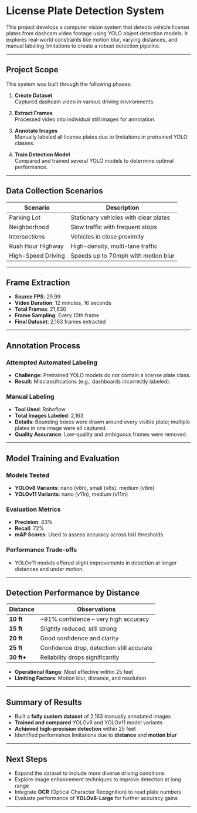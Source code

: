 # License Plate Detection System


This project develops a computer vision system that detects vehicle license plates from dashcam video footage using YOLO object detection models. It explores real-world constraints like motion blur, varying distances, and manual labeling limitations to create a robust detection pipeline.

---

## Project Scope

This system was built through the following phases:

1. **Create Dataset**  
   Captured dashcam video in various driving environments.

2. **Extract Frames**  
   Processed video into individual still images for annotation.

3. **Annotate Images**  
   Manually labeled all license plates due to limitations in pretrained YOLO classes.

4. **Train Detection Model**  
   Compared and trained several YOLO models to determine optimal performance.

---

## Data Collection Scenarios

| Scenario           | Description                            |
|-------------------|----------------------------------------|
| Parking Lot        | Stationary vehicles with clear plates  |
| Neighborhood       | Slow traffic with frequent stops       |
| Intersections      | Vehicles in close proximity            |
| Rush Hour Highway  | High-density, multi-lane traffic       |
| High-Speed Driving | Speeds up to 70mph with motion blur    |

---

## Frame Extraction

- **Source FPS**: 29.99  
- **Video Duration**: 12 minutes, 16 seconds  
- **Total Frames**: 21,630  
- **Frame Sampling**: Every 10th frame  
- **Final Dataset**: 2,163 frames extracted  

---

## Annotation Process

### Attempted Automated Labeling

- **Challenge:** Pretrained YOLO models do not contain a license plate class.  
- **Result:** Misclassifications (e.g., dashboards incorrectly labeled).  

### Manual Labeling

- **Tool Used**: Roboflow  
- **Total Images Labeled**: 2,163  
- **Details**: Bounding boxes were drawn around every visible plate; multiple plates in one image were all captured.  
- **Quality Assurance**: Low-quality and ambiguous frames were removed.

---

## Model Training and Evaluation

### Models Tested

- **YOLOv8 Variants**: nano (v8n), small (v8s), medium (v8m)  
- **YOLOv11 Variants**: nano (v11n), medium (v11m)

### Evaluation Metrics

- **Precision**: 83%  
- **Recall**: 72%  
- **mAP Scores**: Used to assess accuracy across IoU thresholds

### Performance Trade-offs

- YOLOv11 models offered slight improvements in detection at longer distances and under motion.

---

## Detection Performance by Distance

| Distance       | Observations                             |
|----------------|------------------------------------------|
| **10 ft**      | ~91% confidence – very high accuracy     |
| **15 ft**      | Slightly reduced, still strong           |
| **20 ft**      | Good confidence and clarity              |
| **25 ft**      | Confidence drop, detection still accurate|
| **30 ft+**     | Reliability drops significantly          |

- **Operational Range**: Most effective within 25 feet  
- **Limiting Factors**: Motion blur, distance, and resolution

---

## Summary of Results

- Built a **fully custom dataset** of 2,163 manually annotated images  
- **Trained and compared** YOLOv8 and YOLOv11 model variants  
- **Achieved high-precision detection** within 25 feet  
- Identified performance limitations due to **distance** and **motion blur**

---

## Next Steps

- Expand the dataset to include more diverse driving conditions  
- Explore image enhancement techniques to improve detection at long range  
- Integrate **OCR** (Optical Character Recognition) to read plate numbers  
- Evaluate performance of **YOLOv8-Large** for further accuracy gains

---
